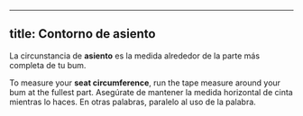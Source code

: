 ***

## title: Contorno de asiento

La circunstancia de **asiento** es la medida alrededor de la parte más completa de tu bum.

To measure your **seat circumference**, run the tape measure around your bum at the fullest part. Asegúrate de mantener la medida horizontal de cinta mientras lo haces. En otras palabras, paralelo al uso de la palabra.
